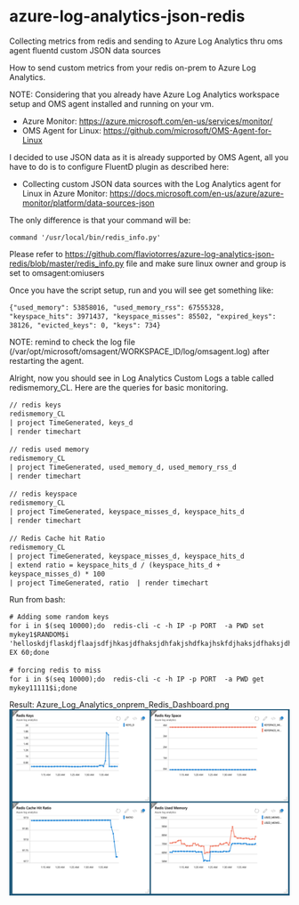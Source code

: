 # azure-log-analytics-json-redis
Collecting metrics from redis and sending to Azure Log Analytics thru oms agent fluentd custom JSON data sources

How to send custom metrics from your redis on-prem to Azure Log Analytics.

NOTE: Considering that you already have Azure Log Analytics workspace setup and OMS agent installed and running on your vm.
- Azure Monitor: https://azure.microsoft.com/en-us/services/monitor/
- OMS Agent for Linux: https://github.com/microsoft/OMS-Agent-for-Linux  


I decided to use JSON data as it is already supported by OMS Agent, all you have to do is to configure FluentD plugin as described here:
- Collecting custom JSON data sources with the Log Analytics agent for Linux in Azure Monitor: https://docs.microsoft.com/en-us/azure/azure-monitor/platform/data-sources-json


The only difference is that your command will be:


```
command '/usr/local/bin/redis_info.py'
```

Please refer to https://github.com/flaviotorres/azure-log-analytics-json-redis/blob/master/redis_info.py file and make sure linux owner and group is set to omsagent:omiusers

Once you have the script setup, run and you will see get something like:

```
{"used_memory": 53858016, "used_memory_rss": 67555328, "keyspace_hits": 3971437, "keyspace_misses": 85502, "expired_keys": 38126, "evicted_keys": 0, "keys": 734}
```

NOTE: remind to check the log file (/var/opt/microsoft/omsagent/WORKSPACE_ID/log/omsagent.log) after restarting the agent. 

Alright, now you should see in Log Analytics Custom Logs a table called redismemory_CL. Here are the queries for basic monitoring.


```
// redis keys
redismemory_CL
| project TimeGenerated, keys_d
| render timechart

// redis used memory
redismemory_CL
| project TimeGenerated, used_memory_d, used_memory_rss_d
| render timechart 

// redis keyspace
redismemory_CL
| project TimeGenerated, keyspace_misses_d, keyspace_hits_d
| render timechart 

// Redis Cache hit Ratio
redismemory_CL
| project TimeGenerated, keyspace_misses_d, keyspace_hits_d
| extend ratio = keyspace_hits_d / (keyspace_hits_d + keyspace_misses_d) * 100
| project TimeGenerated, ratio  | render timechart 
```


Run from bash:
```
# Adding some random keys
for i in $(seq 10000);do  redis-cli -c -h IP -p PORT  -a PWD set mykey1$RANDOM$i 'helloskdjflaskdjflaajsdfjhkasjdfhaksjdhfakjshdfkajhskfdjhaksjdfhaksjdhfkajshdfkjashdkjfhaskjdhfaksjdhf' EX 60;done

# forcing redis to miss 
for i in $(seq 10000);do  redis-cli -c -h IP -p PORT  -a PWD get mykey11111$i;done
```

Result:
Azure_Log_Analytics_onprem_Redis_Dashboard.png
![Log Analytics Dashboard](https://github.com/flaviotorres/azure-log-analytics-json-redis/blob/master/Azure_Log_Analytics_onprem_Redis_Dashboard.png?raw=true)

